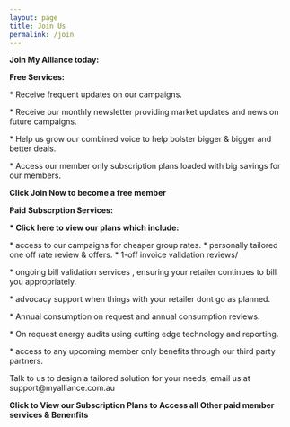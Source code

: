 ```yaml
---
layout: page
title: Join Us
permalink: /join
---
```


<p><b>Join My Alliance today:</b></p>
 <p><b>Free Services:</b></p>
    <p> * Receive frequent updates on our campaigns.</p>
    <p> * Receive our monthly newsletter providing market updates and news on future campaigns.</p>
    <p> * Help us grow our combined voice to help bolster bigger & bigger and better deals.</p>
    <p> * Access our member only subscription plans loaded with big savings for our members.</p>
<p>  </p>


        
<p><b>Click Join Now to become a free member </b></p>




<b><p>Paid Subscrption Services:</p></b>
<p><b>* Click here to view our plans which include:</b></p>
          * access to our campaigns for cheaper group rates.
          * personally tailored one off rate review & offers.
          * 1-off invoice validation reviews/</p>
          * ongoing bill validation services , ensuring your retailer continues to bill you appropriately. </p>
          * advocacy support when things with your retailer dont go as planned.</p>
          * Annual consumption on request and annual consumption reviews.</p>
          * On request energy audits using cutting edge technology and reporting.</p>
          * access to any upcoming member only benefits through our third party partners.</p>
    <p></p>Talk to us to design a tailored solution for your needs, email us at support@myalliance.com.au</p>
  

<b><p> Click to View our Subscription Plans to Access all Other paid member services & Benenfits </b></p>















